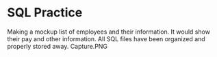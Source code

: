 # SQL Practice
Making a mockup list of employees and their information. It would show their pay and other information.
All SQL files have been organized and properly stored away.
Capture.PNG
